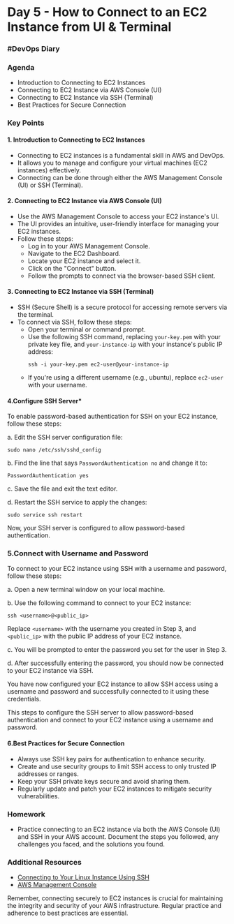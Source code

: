 # Day 5 - How to Connect to an EC2 Instance from UI & Terminal
### #DevOps Diary

### Agenda
- Introduction to Connecting to EC2 Instances
- Connecting to EC2 Instance via AWS Console (UI)
- Connecting to EC2 Instance via SSH (Terminal)
- Best Practices for Secure Connection

### Key Points

#### 1. **Introduction to Connecting to EC2 Instances**
   - Connecting to EC2 instances is a fundamental skill in AWS and DevOps.
   - It allows you to manage and configure your virtual machines (EC2 instances) effectively.
   - Connecting can be done through either the AWS Management Console (UI) or SSH (Terminal).

#### 2. **Connecting to EC2 Instance via AWS     Console (UI)**
   - Use the AWS Management Console to access your EC2 instance's UI.
   - The UI provides an intuitive, user-friendly interface for managing your EC2 instances.
   - Follow these steps:
     - Log in to your AWS Management Console.
     - Navigate to the EC2 Dashboard.
     - Locate your EC2 instance and select it.
     - Click on the "Connect" button.
     - Follow the prompts to connect via the browser-based SSH client.

#### 3. **Connecting to EC2 Instance via SSH (Terminal)**
   - SSH (Secure Shell) is a secure protocol for accessing remote servers via the terminal.
   - To connect via SSH, follow these steps:
     - Open your terminal or command prompt.
     - Use the following SSH command, replacing `your-key.pem` with your private key file, and `your-instance-ip` with your instance's public IP address:
       ```
       ssh -i your-key.pem ec2-user@your-instance-ip
       ```
     - If you're using a different username (e.g., ubuntu), replace `ec2-user` with your username.

#### 4.**Configure SSH Server***

To enable password-based authentication for SSH on your EC2 instance, follow these steps:

a. Edit the SSH server configuration file:

   ```shell
   sudo nano /etc/ssh/sshd_config
   ```

b. Find the line that says `PasswordAuthentication no` and change it to:

   ```shell
   PasswordAuthentication yes
   ```

c. Save the file and exit the text editor.

d. Restart the SSH service to apply the changes:

   ```shell
   sudo service ssh restart
   ```

Now, your SSH server is configured to allow password-based authentication.

### 5.**Connect with Username and Password**

To connect to your EC2 instance using SSH with a username and password, follow these steps:

a. Open a new terminal window on your local machine.

b. Use the following command to connect to your EC2 instance:

   ```shell
   ssh <username>@<public_ip>
   ```

   Replace `<username>` with the username you created in Step 3, and `<public_ip>` with the public IP address of your EC2 instance.

c. You will be prompted to enter the password you set for the user in Step 3.

d. After successfully entering the password, you should now be connected to your EC2 instance via SSH.

You have now configured your EC2 instance to allow SSH access using a username and password and successfully connected to it using these credentials.

This steps to configure the SSH server to allow password-based authentication and connect to your EC2 instance using a username and password.


#### 6.**Best Practices for Secure Connection**
   - Always use SSH key pairs for authentication to enhance security.
   - Create and use security groups to limit SSH access to only trusted IP addresses or ranges.
   - Keep your SSH private keys secure and avoid sharing them.
   - Regularly update and patch your EC2 instances to mitigate security vulnerabilities.

### Homework
- Practice connecting to an EC2 instance via both the AWS Console (UI) and SSH in your AWS account. Document the steps you followed, any challenges you faced, and the solutions you found.

### Additional Resources
- [Connecting to Your Linux Instance Using SSH](https://docs.aws.amazon.com/AWSEC2/latest/UserGuide/AccessingInstancesLinux.html)
- [AWS Management Console](https://aws.amazon.com/console/)

Remember, connecting securely to EC2 instances is crucial for maintaining the integrity and security of your AWS infrastructure. Regular practice and adherence to best practices are essential.
